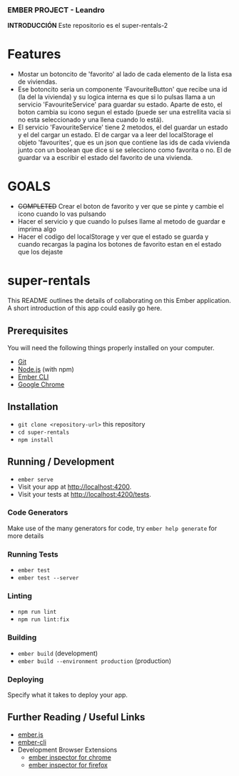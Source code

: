 ### EMBER PROJECT - Leandro ###

**INTRODUCCIÓN**
Este repositorio es el super-rentals-2


# Features

- Mostar un botoncito de 'favorito' al lado de cada elemento de la lista esa de viviendas.
- Ese botoncito seria un componente 'FavouriteButton' que recibe una id (la del la vivienda) y su logica interna es que si lo pulsas llama a un servicio 'FavouriteService' para guardar su estado. Aparte de esto, el boton cambia su icono segun el estado (puede ser una estrellita vacia si no esta seleccionado y una llena cuando lo está).
- El servicio 'FavouriteService' tiene 2 metodos, el del guardar un estado y el del cargar un estado.
El de cargar va a leer del localStorage el objeto 'favourites', que es un json que contiene las ids de cada vivienda junto con un boolean que dice si se selecciono como favorita o no.
El de guardar va a escribir el estado del favorito de una vivienda.


# GOALS

- ~~COMPLETED~~ Crear el boton de favorito y ver que se pinte y cambie el icono cuando lo vas pulsando 
- Hacer el servicio y que cuando lo pulses llame al metodo de guardar e imprima algo
- Hacer el codigo del localStorage y ver que el estado se guarda y cuando recargas la pagina los botones de favorito estan en el estado que los dejaste

# super-rentals

This README outlines the details of collaborating on this Ember application.
A short introduction of this app could easily go here.

## Prerequisites

You will need the following things properly installed on your computer.

* [Git](https://git-scm.com/)
* [Node.js](https://nodejs.org/) (with npm)
* [Ember CLI](https://cli.emberjs.com/release/)
* [Google Chrome](https://google.com/chrome/)

## Installation

* `git clone <repository-url>` this repository
* `cd super-rentals`
* `npm install`

## Running / Development

* `ember serve`
* Visit your app at [http://localhost:4200](http://localhost:4200).
* Visit your tests at [http://localhost:4200/tests](http://localhost:4200/tests).

### Code Generators

Make use of the many generators for code, try `ember help generate` for more details

### Running Tests

* `ember test`
* `ember test --server`

### Linting

* `npm run lint`
* `npm run lint:fix`

### Building

* `ember build` (development)
* `ember build --environment production` (production)

### Deploying

Specify what it takes to deploy your app.

## Further Reading / Useful Links

* [ember.js](https://emberjs.com/)
* [ember-cli](https://cli.emberjs.com/release/)
* Development Browser Extensions
  * [ember inspector for chrome](https://chrome.google.com/webstore/detail/ember-inspector/bmdblncegkenkacieihfhpjfppoconhi)
  * [ember inspector for firefox](https://addons.mozilla.org/en-US/firefox/addon/ember-inspector/)
